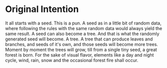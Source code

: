 # Original Intention
It all starts with a seed. This is a pun. A seed as in a little bit of random data, where following the rules with the same random data would always yield the same result. A seed can also become a tree. And that is what the randomly generated seed will become. A tree. A tree that can produce leaves and branches, and seeds of it's own, and those seeds will become more trees. Moment by moment the trees will grow, till from a single tiny seed, a great forest is born. For the sake of visual flavor, elements like a day and night cycle, wind, rain, snow and the occasional forest fire shall occur.
